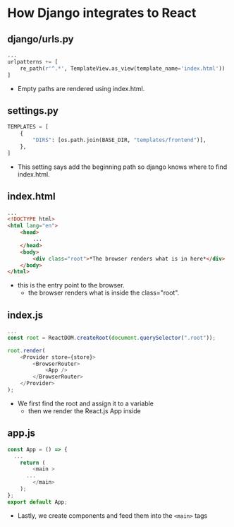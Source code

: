 # How Django integrates to React

## django/urls.py

```python
...
urlpatterns += [
    re_path(r'^.*', TemplateView.as_view(template_name='index.html'))
]
```

- Empty paths are rendered using index.html.

## settings.py

```python
TEMPLATES = [
    {
        "DIRS": [os.path.join(BASE_DIR, "templates/frontend")],
    },
]
```

- This setting says add the beginning path so django knows where to find index.html.

## index.html

```html
...
<!DOCTYPE html>
<html lang="en">
	<head>
		...
	</head>
	<body>
		<div class="root">*The browser renders what is in here*</div>
	</body>
</html>
```

- this is the entry point to the browser.
  - the browser renders what is inside the class="root".

## index.js

```js
...
const root = ReactDOM.createRoot(document.querySelector(".root"));

root.render(
	<Provider store={store}>
		<BrowserRouter>
			<App />
		</BrowserRouter>
	</Provider>
);
```

- We first find the root and assign it to a variable
  - then we render the React.js App inside

## app.js

```js
const App = () => {
  ...
	return (
		<main >
      ...
		</main>
	);
};
export default App;
```

- Lastly, we create components and feed them into the `<main>` tags
